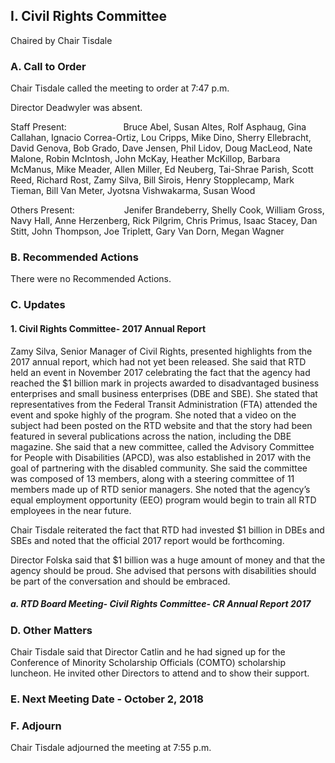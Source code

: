 ## I. Civil Rights Committee

Chaired by Chair Tisdale

### A. Call to Order

Chair Tisdale called the meeting to order at 7:47 p.m.

Director Deadwyler was absent.

Staff Present:                       Bruce Abel, Susan Altes, Rolf Asphaug, Gina Callahan, Ignacio Correa-Ortiz, Lou Cripps, Mike Dino, Sherry Ellebracht, David Genova, Bob Grado, Dave Jensen, Phil Lidov, Doug MacLeod, Nate Malone, Robin McIntosh, John McKay, Heather McKillop, Barbara McManus, Mike Meader, Allen Miller, Ed Neuberg, Tai-Shrae Parish, Scott Reed, Richard Rost, Zamy Silva, Bill Sirois, Henry Stopplecamp, Mark Tieman, Bill Van Meter, Jyotsna Vishwakarma, Susan Wood

Others Present:                    Jenifer Brandeberry, Shelly Cook, William Gross, Navy Hall, Anne Herzenberg, Rick Pilgrim, Chris Primus, Isaac Stacey, Dan Stitt, John Thompson, Joe Triplett, Gary Van Dorn, Megan Wagner

### B. Recommended Actions

There were no Recommended Actions.

### C. Updates

#### 1. Civil Rights Committee- 2017 Annual Report

Zamy Silva, Senior Manager of Civil Rights, presented highlights from the 2017 annual report, which had not yet been released. She said that RTD held an event in November 2017 celebrating the fact that the agency had reached the $1 billion mark in projects awarded to disadvantaged business enterprises and small business enterprises (DBE and SBE). She stated that representatives from the Federal Transit Administration (FTA) attended the event and spoke highly of the program. She noted that a video on the subject had been posted on the RTD website and that the story had been featured in several publications across the nation, including the DBE magazine. She said that a new committee, called the Advisory Committee for People with Disabilities (APCD), was also established in 2017 with the goal of partnering with the disabled community. She said the committee was composed of 13 members, along with a steering committee of 11 members made up of RTD senior managers. She noted that the agency’s equal employment opportunity (EEO) program would begin to train all RTD employees in the near future.

Chair Tisdale reiterated the fact that RTD had invested $1 billion in DBEs and SBEs and noted that the official 2017 report would be forthcoming.

Director Folska said that $1 billion was a huge amount of money and that the agency should be proud. She advised that persons with disabilities should be part of the conversation and should be embraced.

##### a. RTD Board Meeting- Civil Rights Committee- CR Annual Report 2017

### D. Other Matters

Chair Tisdale said that Director Catlin and he had signed up for the Conference of Minority Scholarship Officials (COMTO) scholarship luncheon. He invited other Directors to attend and to show their support.

### E. Next Meeting Date - October 2, 2018

### F. Adjourn

Chair Tisdale adjourned the meeting at 7:55 p.m.
